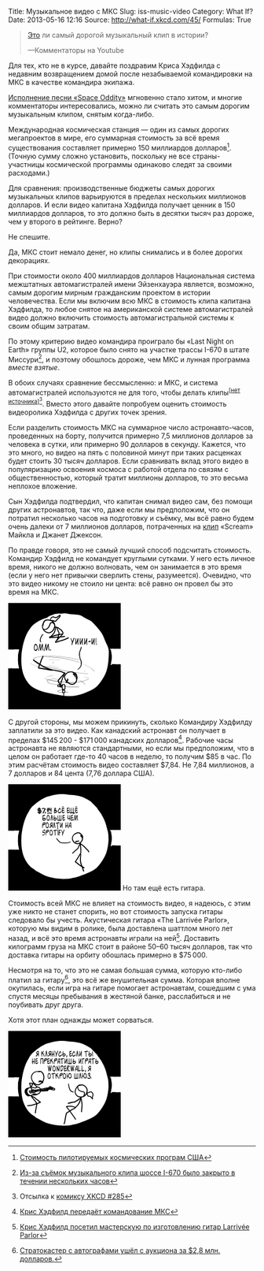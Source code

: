 Title: Музыкальное видео с МКС
Slug: iss-music-video
Category: What If?
Date: 2013-05-16 12:16
Source: http://what-if.xkcd.com/45/
Formulas: True

>[Это](http://www.youtube.com/watch?v=KaOC9danxNo) ли самый дорогой музыкальный клип в истории?
>
>—Комментаторы на Youtube

Для тех, кто не в курсе, давайте поздравим Криса Хэдфилда с недавним возвращением домой после незабываемой командировки на МКС в качестве командира экипажа.

[Исполнение песни «Space Oddity»](http://www.youtube.com/watch?v=KaOC9danxNo) мгновенно стало хитом, и многие комментаторы интересовались, можно ли считать это самым дорогим музыкальным клипом, снятым когда-либо.

Международная космическая станция — один из самых дорогих мегапроектов в мире, его суммарная стоимость за всё время существования составляет примерно 150 миллиардов долларов[^1]. (Точную сумму сложно установить, поскольку не все страны-участницы космической программы одинаково следят за своими расходами.)

Для сравнения: производственные бюджеты самых дорогих музыкальных клипов варьируются в пределах нескольких миллионов долларов. И если видео капитана Хэдфилда получает ценник в 150 миллиардов долларов, то это должно быть в десятки тысяч раз дороже, чем у второго в рейтинге. Верно?

Не спешите.

Да, МКС стоит немало денег, но клипы снимались и в более дорогих декорациях.

При стоимости около 400 миллиардов долларов Национальная система межштатных автомагистралей имени Эйзенхауэра является, возможно, самым дорогим мирным гражданским проектом в истории человечества. Если мы включим всю МКС в стоимость клипа капитана Хэдфилда, то любое снятое на американской системе автомагистралей видео должно включить стоимость автомагистральной системы к своим общим затратам.

По этому критерию видео командира проиграло бы «Last Night on Earth» группы U2, которое было снято на участке трассы I-670 в штате Миссури[^2], и поэтому обошлось дороже, чем МКС и лунная программа _вместе взятые_.

В обоих случаях сравнение бессмысленно: и МКС, и система автомагистралей используются не для того, чтобы делать клипы<sup>[[нет источника](http://ru.wikipedia.org/wiki/Википедия:Ссылки_на_источники)][^3]</sup>. Вместо этого давайте попробуем оценить стоимость видеоролика Хэдфилда с других точек зрения.

Если разделить стоимость МКС на суммарное число астронавто-часов, проведенных на борту, получится примерно 7,5 миллионов долларов за человека в сутки, или примерно 90 долларов в секунду. Кажется, что это много, но видео на пять с половиной минут при таких расценках будет стоить 30 тысяч долларов. Если сравнивать вклад этого видео в популяризацию освоения космоса с работой отдела по связям с общественностью, который тратит миллионы долларов, то это весьма неплохое вложение.

Сын Хэдфилда подтвердил, что капитан снимал видео сам, без помощи других астронавтов, так что, даже если мы предположим, что он потратил несколько часов на подготовку и съёмку, мы всё равно будем очень далеки от 7 миллионов долларов, потраченных на [клип](http://www.youtube.com/watch?v=0P4A1K4lXDo) «Scream» Майкла и Джанет Джексон.

По правде говоря, это не самый лучший способ подсчитать стоимость. Командир Хэдфилд не командует круглыми сутками. У него есть личное время, никого не должно волновать, чем он занимается в это время (если у него нет привычки сверлить стены, разумеется). Очевидно, что это видео никому не стоило ни цента: всё равно он провел бы это время на МКС.

![Откуда здесь вообще взялась дрель?](/uploads/045-iss-music-video/hadfield_holes_ru.png)

С другой стороны, мы можем прикинуть, сколько Командиру Хэдфилду заплатили за это видео. Как канадский астронавт он получает в пределах $145&thinsp;200 - $171&thinsp;000 канадских долларов[^4]. Рабочие часы астронавта не являются стандартными, но если мы предположим, что в целом он работает где-то 40 часов в неделю, то получим $85 в час. По этим расчётам стоимость видео составляет $7,84. Не 7,84 миллионов, а 7 долларов и 84 цента (7,76 доллара США).

![СПОНТАННОЕ ВКЛЮЧЕНИЕ ДВИГАТЕЛЯ](/uploads/045-iss-music-video/hadfield_spotify_ru.png)
Но там ещё есть гитара.

Стоимость всей МКС не влияет на стоимость видео, я надеюсь, с этим уже никто не станет спорить, но вот стоимость запуска гитары следовало бы учесть. Акустическая гитара «The Larrivée Parlor», которую мы видим в ролике, была доставлена шаттлом много лет назад, и всё это время астронавты играли на ней[^5]. Доставить килограмм груза на МКС стоит в районе 50–60 тысяч долларов, так что доставка гитары на орбиту обошлась примерно в $75&thinsp;000.

Несмотря на то, что это не самая большая сумма, которую кто-либо платил за гитару[^6], это всё же внушительная сумма. Которая вполне окупилась, если игра на гитаре помогает астронавтам, сошедшим с ума спустя месяцы пребывания в жестяной банке, расслабиться и не поубивать друг друга.

Хотя этот план однажды может сорваться.

![На следующем челноке «Союз» на МКС доставят знак «Никакого Wonderwall».](/uploads/045-iss-music-video/hadfield_wonderwall_ru.png)

[^1]: [Стоимость пилотируемых космических програм США](http://www.thespacereview.com/article/1579/1)
[^2]: [Из-за съёмок музыкального клипа шоссе I-670 было закрыто в течении нескольких часов](http://www.atu2.com/news/filming-of-music-video-will-shut-down-i-670-downtown-for-several-hours-tuesday.html)
[^3]: Отсылка к [комиксу XKCD #285](http://xkcd.com/285/)
[^4]: [Крис Хэдфилд передаёт командование МКС](http://www.cbc.ca/news/technology/story/2013/05/12/hadfield-iss-returns-earth.html)
[^5]: [Крис Хэдфилд посетил мастерскую по изготовлению гитар Larrivée Parlor](http://www.youtube.com/watch?v=gWTndmDHZQc)
[^6]: [Стратокастер с автографами ушёл с аукциона за $2,8 млн. долларов.](http://www.fender.com/news/signed-strat-fetches-record-28m-at-auction/)
